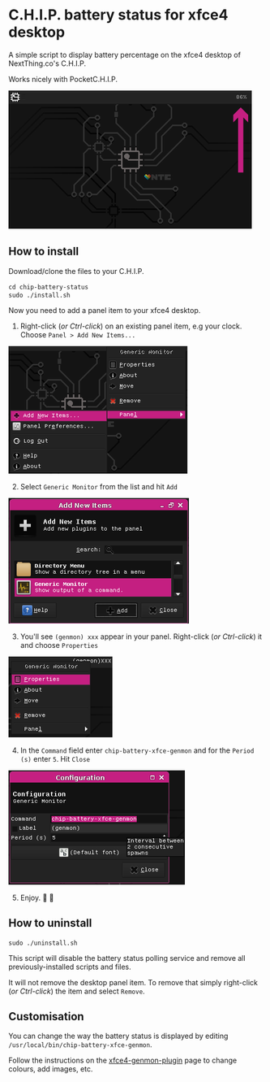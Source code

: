 # C.H.I.P. battery status for xfce4 desktop

A simple script to display battery percentage 
on the xfce4 desktop of NextThing.co's C.H.I.P.

Works nicely with PocketC.H.I.P.

![chip-battery-status xfce genmon preview](assets/chip-battery-genmon-preview.png)

## How to install
Download/clone the files to your C.H.I.P.
```
cd chip-battery-status
sudo ./install.sh
```

Now you need to add a panel item to your xfce4 desktop.

1. Right-click (_or Ctrl-click_) on an existing panel item,
e.g your clock. Choose `Panel > Add New Items...`

![xfce panel item setup #1](assets/chip-battery-genmon-setup-1.png)

2. Select `Generic Monitor` from the list and hit `Add`

![xfce panel item setup #2](assets/chip-battery-genmon-setup-2.png)

3. You'll see `(genmon) xxx` appear in your panel. Right-click 
(_or Ctrl-click_) it and choose `Properties`

![xfce panel item setup #3](assets/chip-battery-genmon-setup-3.png)

4. In the `Command` field enter `chip-battery-xfce-genmon` and
for the `Period (s)` enter `5`. Hit `Close`

![xfce panel item setup #4](assets/chip-battery-genmon-setup-4.png)

5. Enjoy. 🍹 🌴

## How to uninstall
```
sudo ./uninstall.sh
```
This script will disable the battery status polling service
and remove all previously-installed scripts and files.

It will not remove the desktop panel item. To remove that 
simply right-click (_or Ctrl-click_) the item and select 
`Remove`.

## Customisation
You can change the way the battery status is
displayed by editing `/usr/local/bin/chip-battery-xfce-genmon`.

Follow the instructions on the [xfce4-genmon-plugin](http://goodies.xfce.org/projects/panel-plugins/xfce4-genmon-plugin)
page to change colours, add images, etc.

